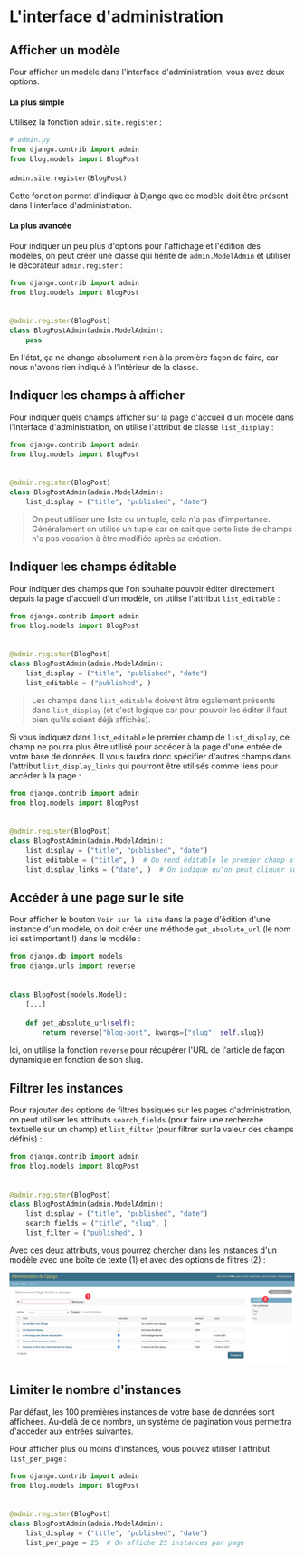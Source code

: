 # L'interface d'administration

## Afficher un modèle

Pour afficher un modèle dans l'interface d'administration, vous avez deux options.

#### La plus simple

Utilisez la fonction `admin.site.register` :
```python
# admin.py
from django.contrib import admin
from blog.models import BlogPost

admin.site.register(BlogPost)
```

Cette fonction permet d'indiquer à Django que ce modèle doit être présent dans l'interface d'administration.

#### La plus avancée

Pour indiquer un peu plus d'options pour l'affichage et l'édition des modèles, on peut créer une classe qui hérite de `admin.ModelAdmin` et utiliser le décorateur `admin.register` :
```python
from django.contrib import admin
from blog.models import BlogPost


@admin.register(BlogPost)
class BlogPostAdmin(admin.ModelAdmin):
    pass
```
En l'état, ça ne change absolument rien à la première façon de faire, car nous n'avons rien indiqué à l'intérieur de la classe.

## Indiquer les champs à afficher

Pour indiquer quels champs afficher sur la page d'accueil d'un modèle dans l'interface d'administration, on utilise l'attribut de classe `list_display` :
```python
from django.contrib import admin
from blog.models import BlogPost


@admin.register(BlogPost)
class BlogPostAdmin(admin.ModelAdmin):
    list_display = ("title", "published", "date")
```

> On peut utiliser une liste ou un tuple, cela n'a pas d'importance. Généralement on utilise un tuple car on sait que cette liste de champs n'a pas vocation à être modifiée après sa création.

## Indiquer les champs éditable

Pour indiquer des champs que l'on souhaite pouvoir éditer directement depuis la page d'accueil d'un modèle, on utilise l'attribut `list_editable` :
```python
from django.contrib import admin
from blog.models import BlogPost


@admin.register(BlogPost)
class BlogPostAdmin(admin.ModelAdmin):
    list_display = ("title", "published", "date")
    list_editable = ("published", )
```

> Les champs dans `list_editable` doivent être également présents dans `list_display` (et c'est logique car pour pouvoir les éditer il faut bien qu'ils soient déjà affichés).

Si vous indiquez dans `list_editable` le premier champ de `list_display`, ce champ ne pourra plus être utilisé pour accéder à la page d'une entrée de votre base de données. Il vous faudra donc spécifier d'autres champs dans l'attribut `list_display_links` qui pourront être utilisés comme liens pour accéder à la page :
```python
from django.contrib import admin
from blog.models import BlogPost


@admin.register(BlogPost)
class BlogPostAdmin(admin.ModelAdmin):
    list_display = ("title", "published", "date")
    list_editable = ("title", )  # On rend éditable le premier champ affiché
    list_display_links = ("date", )  # On indique qu'on peut cliquer sur la date pour accéder à l'article
```

## Accéder à une page sur le site

Pour afficher le bouton `Voir sur le site` dans la page d'édition d'une instance d'un modèle, on doit créer une méthode `get_absolute_url` (le nom ici est important !) dans le modèle :
```python
from django.db import models
from django.urls import reverse


class BlogPost(models.Model):
    [...]

    def get_absolute_url(self):
        return reverse("blog-post", kwargs={"slug": self.slug}) 
```

Ici, on utilise la fonction `reverse` pour récupérer l'URL de l'article de façon dynamique en fonction de son slug.

## Filtrer les instances

Pour rajouter des options de filtres basiques sur les pages d'administration, on peut utiliser les attributs `search_fields` (pour faire une recherche textuelle sur un champ) et `list_filter` (pour filtrer sur la valeur des champs définis) :

```python
from django.contrib import admin
from blog.models import BlogPost


@admin.register(BlogPost)
class BlogPostAdmin(admin.ModelAdmin):
    list_display = ("title", "published", "date")
    search_fields = ("title", "slug", )
    list_filter = ("published", )
```

Avec ces deux attributs, vous pourrez chercher dans les instances d'un modèle avec une boîte de texte (1) et avec des options de filtres (2) :

![Options de filtre](img/admin-filters.png)

## Limiter le nombre d'instances

Par défaut, les 100 premières instances de votre base de données sont affichées. Au-delà de ce nombre, un système de pagination vous permettra d'accéder aux entrées suivantes.

Pour afficher plus ou moins d'instances, vous pouvez utiliser l'attribut `list_per_page` :

```python
from django.contrib import admin
from blog.models import BlogPost


@admin.register(BlogPost)
class BlogPostAdmin(admin.ModelAdmin):
    list_display = ("title", "published", "date")
    list_per_page = 25  # On affiche 25 instances par page
```
